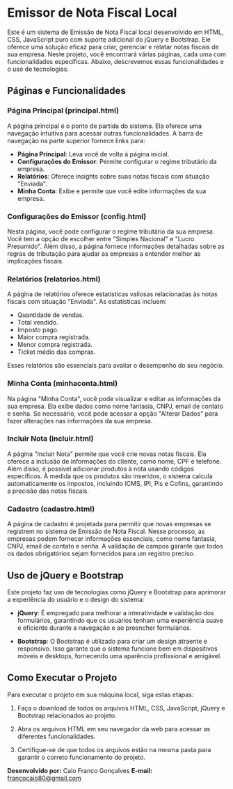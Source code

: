 # Emissor de Nota Fiscal Local

Este é um sistema de Emissão de Nota Fiscal local desenvolvido em HTML, CSS, JavaScript puro com suporte adicional do jQuery e Bootstrap. Ele oferece uma solução eficaz para criar, gerenciar e relatar notas fiscais de sua empresa. Neste projeto, você encontrará várias páginas, cada uma com funcionalidades específicas. Abaixo, descrevemos essas funcionalidades e o uso de tecnologias.

## Páginas e Funcionalidades

### Página Principal (principal.html)

A página principal é o ponto de partida do sistema. Ela oferece uma navegação intuitiva para acessar outras funcionalidades. A barra de navegação na parte superior fornece links para:

- **Página Principal**: Leva você de volta à página inicial.
- **Configurações do Emissor**: Permite configurar o regime tributário da empresa.
- **Relatórios**: Oferece insights sobre suas notas fiscais com situação "Enviada".
- **Minha Conta**: Exibe e permite que você edite informações da sua empresa.

### Configurações do Emissor (config.html)

Nesta página, você pode configurar o regime tributário da sua empresa. Você tem a opção de escolher entre "Simples Nacional" e "Lucro Presumido". Além disso, a página fornece informações detalhadas sobre as regras de tributação para ajudar as empresas a entender melhor as implicações fiscais.

### Relatórios (relatorios.html)

A página de relatórios oferece estatísticas valiosas relacionadas às notas fiscais com situação "Enviada". As estatísticas incluem:

- Quantidade de vendas.
- Total vendido.
- Imposto pago.
- Maior compra registrada.
- Menor compra registrada.
- Ticket médio das compras.

Esses relatórios são essenciais para avaliar o desempenho do seu negócio.

### Minha Conta (minhaconta.html)

Na página "Minha Conta", você pode visualizar e editar as informações da sua empresa. Ela exibe dados como nome fantasia, CNPJ, email de contato e senha. Se necessário, você pode acessar a opção "Alterar Dados" para fazer alterações nas informações da sua empresa.

### Incluir Nota (incluir.html)

A página "Incluir Nota" permite que você crie novas notas fiscais. Ela oferece a inclusão de informações do cliente, como nome, CPF e telefone. Além disso, é possível adicionar produtos à nota usando códigos específicos. À medida que os produtos são inseridos, o sistema calcula automaticamente os impostos, incluindo ICMS, IPI, Pis e Cofins, garantindo a precisão das notas fiscais.

### Cadastro (cadastro.html)

A página de cadastro é projetada para permitir que novas empresas se registrem no sistema de Emissão de Nota Fiscal. Nesse processo, as empresas podem fornecer informações essenciais, como nome fantasia, CNPJ, email de contato e senha. A validação de campos garante que todos os dados obrigatórios sejam fornecidos para um registro preciso.

## Uso de jQuery e Bootstrap

Este projeto faz uso de tecnologias como jQuery e Bootstrap para aprimorar a experiência do usuário e o design do sistema:

- **jQuery**: É empregado para melhorar a interatividade e validação dos formulários, garantindo que os usuários tenham uma experiência suave e eficiente durante a navegação e ao preencher formulários.

- **Bootstrap**: O Bootstrap é utilizado para criar um design atraente e responsivo. Isso garante que o sistema funcione bem em dispositivos móveis e desktops, fornecendo uma aparência profissional e amigável.

## Como Executar o Projeto

Para executar o projeto em sua máquina local, siga estas etapas:

1. Faça o download de todos os arquivos HTML, CSS, JavaScript, jQuery e Bootstrap relacionados ao projeto.

2. Abra os arquivos HTML em seu navegador da web para acessar as diferentes funcionalidades.

3. Certifique-se de que todos os arquivos estão na mesma pasta para garantir o correto funcionamento do projeto.

**Desenvolvido por:** Caio Franco Gonçalves 
**E-mail:** francocaio80@gmail.com
